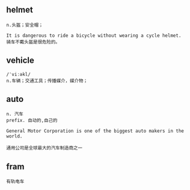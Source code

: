 ## helmet
```
n.头盔；安全帽；

It is dangerous to ride a bicycle without wearing a cycle helmet.
骑车不戴头盔是很危险的。
```

## vehicle
```
/ˈviːəkl/
n.车辆；交通工具；传播媒介，媒介物；
```

## auto
```
n. 汽车
prefix. 自动的,自己的

General Motor Corporation is one of the biggest auto makers in the world.

通用公司是全球最大的汽车制造商之一
```

## fram
```
有轨电车
```
